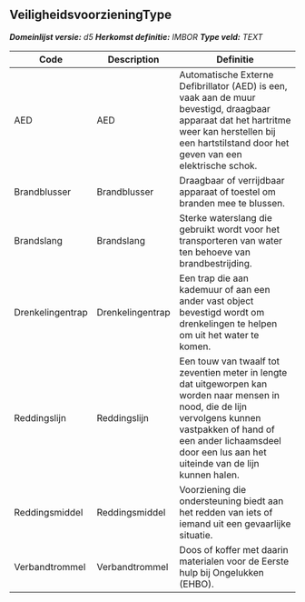 ﻿## VeiligheidsvoorzieningType

*__Domeinlijst versie:__ d5*
*__Herkomst definitie:__ IMBOR*
*__Type veld:__ TEXT*

|__Code__ |__Description__ |__Definitie__	|
|	---	|	---	|   ---	| 
| AED | AED | Automatische Externe Defibrillator (AED) is een, vaak aan de muur bevestigd, draagbaar apparaat dat het hartritme weer kan herstellen bij een hartstilstand door het geven van een elektrische schok. |
| Brandblusser | Brandblusser | Draagbaar of verrijdbaar apparaat of toestel om branden mee te blussen. |
| Brandslang | Brandslang | Sterke waterslang die gebruikt wordt voor het transporteren van water ten behoeve van brandbestrijding. |
| Drenkelingentrap | Drenkelingentrap | Een trap die aan kademuur of aan een ander vast object bevestigd wordt om drenkelingen te helpen om uit het water te komen. |
| Reddingslijn | Reddingslijn | Een touw van twaalf tot zeventien meter in lengte dat uitgeworpen kan worden naar mensen in nood, die de lijn vervolgens kunnen vastpakken of hand of een ander lichaamsdeel door een lus aan het uiteinde van de lijn kunnen halen. |
| Reddingsmiddel | Reddingsmiddel | Voorziening die ondersteuning biedt aan het redden van iets of iemand uit een gevaarlijke situatie. |
| Verbandtrommel | Verbandtrommel | Doos of koffer met daarin materialen voor de Eerste hulp bij Ongelukken (EHBO). |
